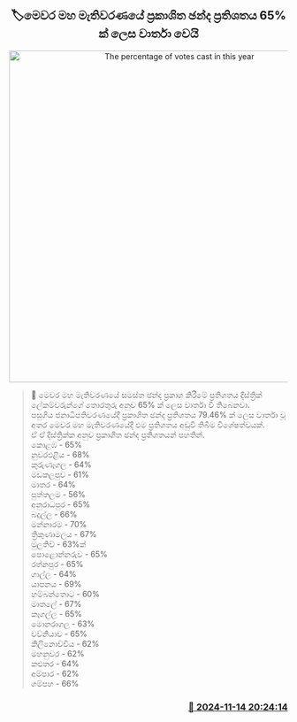 <p align='center'><b><h2 align='center' title='The percentage of votes cast in this year's general election is reported to be 65%'>🏷මෙවර මහ මැතිවරණයේ ප්‍රකාශිත ඡන්ද ප්‍රතිශතය 65% ක් ලෙස වාර්තා වෙයි </h2></b></p>
<p align='center'><img src='https://helakuru.sgp1.cdn.digitaloceanspaces.com/esana/images/lib/parliment-election.jpg' width='600' alt='The percentage of votes cast in this year's general election is reported to be 65%'></p>

>📝 මෙවර මහ මැතිවරණයේ සමස්ත ඡන්ද ප්‍රකාශ කිරීමේ ප්‍රතිශතය දිස්ත්‍රික් ලේකම්වරුන්ගේ තොරතුරු අනුව 65% ක් ලෙස වාර්තා වී තිබෙනවා.<br>පසුගිය ජනාධිපතිවරණයේදී ප්‍රකාශිත ඡන්ද ප්‍රතිශතය 79.46% ක් ලෙස වාර්තා වූ අතර මෙවර මහ මැතිවරණයේදී එම ප්‍රතිශතය අඩුවී තිබීම විශේෂත්වයක්.<br>ඒ ඒ දිස්ත්‍රික්ක අනුව ප්‍රකාශිත ඡන්ද ප්‍රතිශතයන් පහතින්.<br>කොළඹ - 65%<br>නුවරඑළිය - 68%<br>කුරුණෑගල - 64%<br>මඩකලපුව - 61%<br>මාතර - 64%<br>පුත්තලම - 56%<br>අනුරාධපුර - 65%<br>බදුල්ල - 66%<br>මන්නාරම - 70%<br>ත්‍රිකුණාමලය - 67%<br>මුලතිව් - 63%ක්<br>පොළොන්නරුව - 65%<br>රත්නපුර - 65%<br>ගාල්ල - 64%<br>යාපනය - 69%<br>හම්බන්තොට - 60%<br>මාතලේ - 67%<br>කෑගල්ල - 65%<br>මොනරාගල - 63%<br>වව්නියාව - 65%<br>කිලිනොච්චිය - 62%<br>මහනුවර - 62%<br>කළුතර - 64%<br>අම්පාර - 62%<br>ගම්පහ - 66%<br>

<h3 align='right'><a href='https://www.helakuru.lk/esana/p/105058/'>📅 2024-11-14 20:24:14</a></h3>
